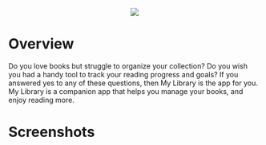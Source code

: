 <p align='center'>
    <img src="https://capsule-render.vercel.app/api?type=waving&height=300&color=gradient&text=My%20Library"/>
</p>

# Overview

Do you love books but struggle to organize your collection? Do you wish you had a handy tool to track your reading progress and goals? If you answered yes to any of these questions, then My Library is the app for you. My Library is a companion app that helps you manage your books, and enjoy reading more.

# Screenshots



